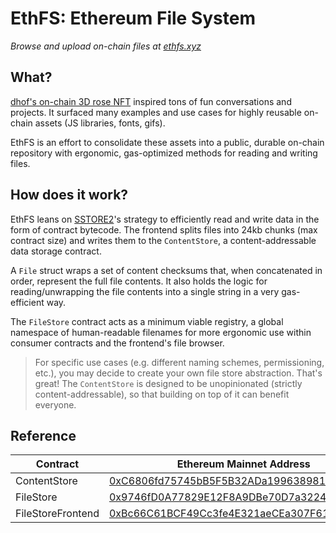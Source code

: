 # EthFS: Ethereum File System

_Browse and upload on-chain files at [ethfs.xyz](https://ethfs.xyz)_

## What?

[dhof's on-chain 3D rose NFT](https://twitter.com/dhof/status/1569750046106873857) inspired tons of fun conversations and projects. It surfaced many examples and use cases for highly reusable on-chain assets (JS libraries, fonts, gifs).

EthFS is an effort to consolidate these assets into a public, durable on-chain repository with ergonomic, gas-optimized methods for reading and writing files.

## How does it work?

EthFS leans on [SSTORE2](https://github.com/0xsequence/sstore2)'s strategy to efficiently read and write data in the form of contract bytecode. The frontend splits files into 24kb chunks (max contract size) and writes them to the `ContentStore`, a content-addressable data storage contract.

A `File` struct wraps a set of content checksums that, when concatenated in order, represent the full file contents. It also holds the logic for reading/unwrapping the file contents into a single string in a very gas-efficient way.

The `FileStore` contract acts as a minimum viable registry, a global namespace of human-readable filenames for more ergonomic use within consumer contracts and the frontend's file browser.

> For specific use cases (e.g. different naming schemes, permissioning, etc.), you may decide to create your own file store abstraction. That's great! The `ContentStore` is designed to be unopinionated (strictly content-addressable), so that building on top of it can benefit everyone.

## Reference

| Contract          | Ethereum Mainnet Address                                                                                              |
| ----------------- | --------------------------------------------------------------------------------------------------------------------- |
| ContentStore      | [0xC6806fd75745bB5F5B32ADa19963898155f9DB91](https://etherscan.io/address/0xC6806fd75745bB5F5B32ADa19963898155f9DB91) |
| FileStore         | [0x9746fD0A77829E12F8A9DBe70D7a322412325B91](https://etherscan.io/address/0x9746fD0A77829E12F8A9DBe70D7a322412325B91) |
| FileStoreFrontend | [0xBc66C61BCF49Cc3fe4E321aeCEa307F61EC57C0b](https://etherscan.io/address/0xBc66C61BCF49Cc3fe4E321aeCEa307F61EC57C0b) |
